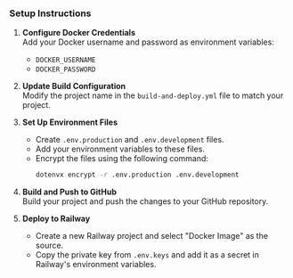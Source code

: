 ### Setup Instructions

1. **Configure Docker Credentials**  
   Add your Docker username and password as environment variables:  
   - `DOCKER_USERNAME`  
   - `DOCKER_PASSWORD`

2. **Update Build Configuration**  
   Modify the project name in the `build-and-deploy.yml` file to match your project.

3. **Set Up Environment Files**  
   - Create `.env.production` and `.env.development` files.  
   - Add your environment variables to these files.  
   - Encrypt the files using the following command:  
     ```bash
     dotenvx encrypt -r .env.production .env.development
     ```

4. **Build and Push to GitHub**  
   Build your project and push the changes to your GitHub repository.

5. **Deploy to Railway**  
   - Create a new Railway project and select "Docker Image" as the source.  
   - Copy the private key from `.env.keys` and add it as a secret in Railway's environment variables.